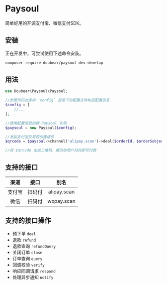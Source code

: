 # Paysoul
简单好用的开源支付宝、微信支付SDK。

## 安装
正在开发中，可尝试使用下述命令安装。

```bash
composer require doubear/paysoul dev-develop
```

## 用法

```php
use Doubear\Paysoul\Paysoul;

//参照代码仓库中 `config` 目录下的配置文件构造配置信息
$config = [
    //...
];

//使用配置信息创建 Paysoul 实例
$paysoul = new Paysoul($config);

//发起支付宝交易预创建请求
$qrcode = $paysoul->channel('alipay.scan')->deal($orderId, $orderSubject, $orderAmount);

//将 $qrcode 生成二维码，展示给用户扫码即可付款

```

## 支持的接口

|  渠道  |  接口  |  别名  |
| :-----: | :-----: | :-----: |
| 支付宝 | 扫码付 | alipay.scan |
| 微信 | 扫码付 | wxpay.scan |

## 支持的接口操作

- 预下单 `deal`
- 退款 `refund`
- 退款查询 `refundQuery`
- 关闭订单 `close`
- 订单查询 `query`
- 回调校验 `verify`
- 响应回调请求 `respond`
- 处理异步通知 `notify`
